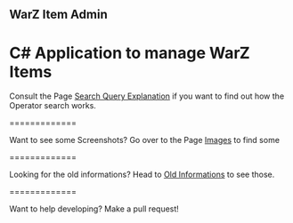## WarZ Item Admin
C# Application to manage WarZ Items
=============

Consult the Page [Search Query Explanation](https://github.com/exmex/WarZ-Item-Admin/wiki/Search-Query-Explanation) if you want to find out how the Operator search works.

=============

Want to see some Screenshots? Go over to the Page [Images](https://github.com/exmex/WarZ-Item-Admin/wiki/Images) to find some

=============

Looking for the old informations? Head to [Old Informations](https://github.com/exmex/WarZ-Item-Admin/wiki/Old-Informations) to see those.

=============

Want to help developing? Make a pull request!
